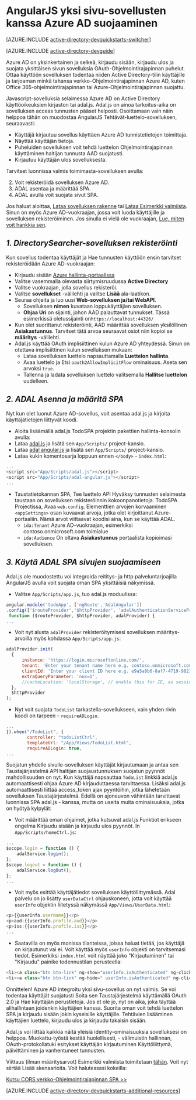<properties
    pageTitle="Azure AD-AngularJS aloittaminen | Microsoft Azure"
    description="Miten voit luoda kulma JS yhdelle sivulle-sovellus, joka integroituu Azure AD kirjauduttaessa ja soittaa Azure AD suojattu ohjelmointirajapinnan käyttäminen OAuth."
    services="active-directory"
    documentationCenter=""
    authors="dstrockis"
    manager="mbaldwin"
    editor=""/>

<tags
    ms.service="active-directory"
    ms.workload="identity"
    ms.tgt_pltfrm="na"
    ms.devlang="javascript"
    ms.topic="article"
    ms.date="09/16/2016"
    ms.author="dastrock"/>


# <a name="securing-angularjs-single-page-apps-with-azure-ad"></a>AngularJS yksi sivu-sovellusten kanssa Azure AD suojaaminen

[AZURE.INCLUDE [active-directory-devquickstarts-switcher](../../includes/active-directory-devquickstarts-switcher.md)]

[AZURE.INCLUDE [active-directory-devguide](../../includes/active-directory-devguide.md)]

Azure AD on yksinkertainen ja selkeä, kirjaudu sisään, kirjaudu ulos ja suojata yksittäisen sivun sovelluksia OAuth-Ohjelmointirajapinnan puhelut.  Ottaa käyttöön sovelluksen todentaa niiden Active Directory-tilin käyttäjille ja tarjoaman minkä tahansa verkko-Ohjelmointirajapinnan Azure AD, kuten Office 365-ohjelmointirajapinnan tai Azure-Ohjelmointirajapinnan suojattu.

Javascript-sovelluksia selaimessa Azure AD on Active Directory käyttöoikeuksien kirjaston tai adal.js.  Adal.js on ainoa tarkoitus-aika on sovelluksen access tunnusten pääset helposti.  Osoittamaan vain näin helppoa tähän on muodostaa AngularJS Tehtävät-luettelo-sovelluksen, seuraavasti:

- Käyttäjä kirjautuu sovellus käyttäen Azure AD tunnistetietojen toimittaja.
- Näyttää käyttäjän tietoja.
- Puheluiden sovelluksen voit tehdä luettelon Ohjelmointirajapinnan käyttäminen haltijan tunnusta AAD suojatusti.
- Kirjautuu käyttäjän ulos sovelluksesta.

Tarvitset luonnissa valmis toimimasta-sovelluksen avulla:

2. Voit rekisteröidä sovelluksen Azure AD.
3. ADAL asentaa ja määrittää SPA.
5. ADAL avulla voit suojata sivut SPA.

Jos haluat aloittaa, [Lataa sovelluksen rakenne](https://github.com/AzureADQuickStarts/SinglePageApp-AngularJS-DotNet/archive/skeleton.zip) tai [Lataa Esimerkki valmiista](https://github.com/AzureADQuickStarts/SinglePageApp-AngularJS-DotNet/archive/complete.zip).  Sinun on myös Azure AD-vuokraajan, jossa voit luoda käyttäjille ja sovelluksen rekisteröiminen.  Jos sinulla ei vielä ole vuokraajan, [Lue, miten voit hankkia sen](active-directory-howto-tenant.md).

## <a name="1-register-the-directorysearcher-application"></a>*1. DirectorySearcher-sovelluksen rekisteröinti*
Kun sovellus todentaa käyttäjät ja Hae tunnusten käyttöön ensin tarvitset rekisteröidään Azure AD-vuokraajan:

-   Kirjaudu sisään [Azure hallinta-portaalissa](https://manage.windowsazure.com)
-   Valitse vasemmalla olevasta siirtymisruudussa **Active Directory**
-   Valitse vuokraajan, jolla sovellus rekisteröi.
-   Valitse **sovellukset** -välilehti ja valitse **Lisää** ala-laatikon.
-   Seuraa ohjeita ja luo uusi **Web-sovelluksen ja/tai WebAPI**.
    -   Sovelluksen **nimen** kuvataan loppukäyttäjien sovelluksen.
    -   **Ohjaa Uri** on sijainti, johon AAD palauttavat tunnukset.  Tässä esimerkissä oletussijainti on`https://localhost:44326/`
-   Kun olet suorittanut rekisteröinti, AAD määrittää sovelluksen yksilöllinen **Asiakastunnus**.  Tarvitset tätä arvoa seuraavat osiot niin kopioi se **määritys** -välilehti.
- Adal.js käyttää OAuth implisiittinen kulun Azure AD yhteydessä.  Sinun on otettava implisiittinen kulun sovelluksen mukaan:
    - Lataa sovelluksen luettelo napsauttamalla **Luettelon hallinta**.
    - Avaa luettelo ja Etsi `oauth2AllowImplicitFlow` ominaisuus. Aseta sen arvoksi `true`.
    - Tallenna ja ladata sovelluksen luettelo valitsemalla **Hallitse luettelon** uudelleen.

## <a name="2-install-adal--configure-the-spa"></a>*2. ADAL Asenna ja määritä SPA*
Nyt kun olet luonut Azure AD-sovellus, voit asentaa adal.js ja kirjoita käyttäjätietojen liittyvät koodi.

-   Aloita lisäämällä adal.js TodoSPA projektin pakettien hallinta-konsolin avulla:
  - Lataa [adal.js](https://raw.githubusercontent.com/AzureAD/azure-activedirectory-library-for-js/master/lib/adal.js) ja lisätä sen `App/Scripts/` project-kansio.
  - Lataa [adal angular.js](https://raw.githubusercontent.com/AzureAD/azure-activedirectory-library-for-js/master/lib/adal-angular.js) ja lisätä sen `App/Scripts/` project-kansio.
  - Lataa kukin komentosarja loppuun ennen `</body>` - `index.html`:

```js
...
<script src="App/Scripts/adal.js"></script>
<script src="App/Scripts/adal-angular.js"></script>
...
```

-   Taustatietokannan SPA, Tee luettelo API Hyväksy tunnusten selaimesta taustaan on sovelluksen rekisteröinnin kokoonpanotietoja. TodoSPA Projectissa, Avaa `web.config`.  Elementtien arvojen korvaaminen `<appSettings>` osan kuvaavat arvoja, jotka olet kirjoittanut Azure-portaaliin.  Nämä arvot viittaavat koodisi aina, kun se käyttää ADAL.
    -   `ida:Tenant` Azure AD-vuokraajan, esimerkiksi contoso.onmicrosoft.com toimialue
    -   `ida:Audience` On oltava **Asiakastunnus** portaalista kopioimasi sovelluksen.

## <a name="3--use-adal-to-secure-pages-in-the-spa"></a>*3. Käytä ADAL SPA sivujen suojaamiseen*
Adal.js ole muodostettu voi integroida reititys- ja http palveluntarjoajilla AngularJS avulla voit suojata oman SPA yksittäisiä näkymissä.

- Valitse `App/Scripts/app.js`, tuo adal.js moduulissa:

```js
angular.module('todoApp', ['ngRoute','AdalAngular'])
.config(['$routeProvider','$httpProvider', 'adalAuthenticationServiceProvider',
 function ($routeProvider, $httpProvider, adalProvider) {
...
```
- Voit nyt alusta `adalProvider` rekisteröitymisesi sovelluksen määritys-arvoilla myös kohdassa `App/Scripts/app.js`:

```js
adalProvider.init(
  {
      instance: 'https://login.microsoftonline.com/',
      tenant: 'Enter your tenant name here e.g. contoso.onmicrosoft.com',
      clientId: 'Enter your client ID here e.g. e9a5a8b6-8af7-4719-9821-0deef255f68e',
      extraQueryParameter: 'nux=1',
      //cacheLocation: 'localStorage', // enable this for IE, as sessionStorage does not work for localhost.
  },
  $httpProvider
);
```
- Nyt voit suojata `TodoList` tarkastella-sovellukseen, vain yhden rivin koodi on tarpeen - `requireADLogin`.

```js
...
}).when("/TodoList", {
        controller: "todoListCtrl",
        templateUrl: "/App/Views/TodoList.html",
        requireADLogin: true,
...
```

Suojatun yhdelle sivulle-sovelluksen käyttäjät kirjautumaan ja antaa sen Taustajärjestelmä API haltijan suojaustunnuksen suojatun pyynnöt mahdollisuuden on nyt.  Kun käyttäjä napsauttaa `TodoList` linkkiä adal.js automaattisesti ohjaa Azure AD kirjauduttaessa tarvittaessa.  Lisäksi adal.js automaattisesti liittää access_token ajax pyyntöihin, jotka lähetetään sovelluksen Taustajärjestelmä.  Edellä on ajoneuvon vähintään tarvittavat luonnissa SPA adal.js - kanssa, mutta on useita muita ominaisuuksia, jotka on hyötyä kylpylät:

- Voit määrittää oman ohjaimet, jotka kutsuvat adal.js Funktiot erikseen ongelma Kirjaudu sisään ja kirjaudu ulos pyynnöt.  In `App/Scripts/homeCtrl.js`:

```js
...
$scope.login = function () {
    adalService.login();
};
$scope.logout = function () {
    adalService.logOut();
};
...
```
- Voit myös esittää käyttäjätiedot sovelluksen käyttöliittymässä.  Adal palvelu on jo lisätty `userDataCtrl` ohjauskoneen, jotta voit käyttää `userInfo` objektin liitetyssä näkymässä `App/Views/UserData.html`:

```js
<p>{{userInfo.userName}}</p>
<p>aud:{{userInfo.profile.aud}}</p>
<p>iss:{{userInfo.profile.iss}}</p>
...
```

- Saatavilla on myös monissa tilanteissa, joissa haluat tietää, jos käyttäjä on kirjautunut vai ei.  Voit käyttää myös `userInfo` objekti on tarvitsemasi tiedot.  Esimerkiksi `index.html` voit näyttää joko "Kirjautuminen" tai "Kirjaudu" painike todennustilan perusteella:

```js
<li><a class="btn btn-link" ng-show="userInfo.isAuthenticated" ng-click="logout()">Logout</a></li>
<li><a class="btn btn-link" ng-hide=" userInfo.isAuthenticated" ng-click="login()">Login</a></li>
```

Onnittelen! Azure AD integroitu yksi sivu-sovellus on nyt valmis.  Se voi todentaa käyttäjät suojatusti Soita sen Taustajärjestelmä käyttämällä OAuth 2.0 ja Hae käyttäjän perustietoja.  Jos et ole jo, nyt on aika, joka täyttää alihallintaan joidenkin käyttäjien kanssa.  Suorita oman voit tehdä luettelon SPA ja kirjaudu sisään jokin kyseisille käyttäjille.  Tehtävien lisääminen käyttäjien luettelo, kirjaudu ulos ja kirjaudu takaisin sisään.

Adal.js voi liittää kaikkia näitä yleisiä identity-ominaisuuksia sovelluksesi on helppoa.  Muokattu-työstä kestää huolellisesti, - välimuistin hallinnan, OAuth-protokollatuki esitykset käyttäjän kirjautuminen Käyttöliittymä, päivittäminen ja vanhentuneet tunnusten.

Viittaus (ilman määritysarvot) Esimerkki valmiista toimitetaan [tähän](https://github.com/AzureADQuickStarts/SinglePageApp-AngularJS-DotNet/archive/complete.zip).  Voit nyt siirtää Lisää skenaarioita.  Voit halutessasi kokeilla:

[Kutsu CORS verkko-Ohjelmointirajapinnan SPA >>](https://github.com/AzureAdSamples/SinglePageApp-WebAPI-AngularJS-DotNet)

[AZURE.INCLUDE [active-directory-devquickstarts-additional-resources](../../includes/active-directory-devquickstarts-additional-resources.md)]
